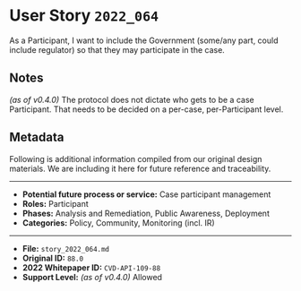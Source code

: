
# User Story `2022_064` #

<!-- story-start -->As a Participant, I want to include the Government (some/any part, could include regulator) so that they may participate in the case.<!-- story-end -->

## Notes ##

*(as of v0.4.0)*
The protocol does not dictate who gets to be a case Participant. That needs to be decided on a per-case, per-Participant level.

## Metadata ##

Following is additional information compiled from our original design materials.
We are including it here for future reference and traceability.

---

- **Potential future process or service:** Case participant management
- **Roles:** Participant
- **Phases:** Analysis and Remediation, Public Awareness, Deployment
- **Categories:** Policy, Community, Monitoring (incl. IR)

---

- **File:** `story_2022_064.md`
- **Original ID:** `88.0`
- **2022 Whitepaper ID:** `CVD-API-109-88`
- **Support Level:** *(as of v0.4.0)* Allowed
